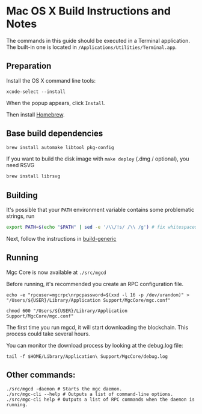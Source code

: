 Mac OS X Build Instructions and Notes
====================================
The commands in this guide should be executed in a Terminal application.
The built-in one is located in `/Applications/Utilities/Terminal.app`.

Preparation
-----------
Install the OS X command line tools:

`xcode-select --install`

When the popup appears, click `Install`.

Then install [Homebrew](https://brew.sh).

Base build dependencies
-----------------------

```bash
brew install automake libtool pkg-config
```

If you want to build the disk image with `make deploy` (.dmg / optional), you need RSVG
```bash
brew install librsvg
```

Building
--------

It's possible that your `PATH` environment variable contains some problematic strings, run
```bash
export PATH=$(echo "$PATH" | sed -e '/\\/!s/ /\\ /g') # fix whitespaces
```

Next, follow the instructions in [build-generic](build-generic.md)

Running
-------

Mgc Core is now available at `./src/mgcd`

Before running, it's recommended you create an RPC configuration file.

    echo -e "rpcuser=mgcrpc\nrpcpassword=$(xxd -l 16 -p /dev/urandom)" > "/Users/${USER}/Library/Application Support/MgcCore/mgc.conf"

    chmod 600 "/Users/${USER}/Library/Application Support/MgcCore/mgc.conf"

The first time you run mgcd, it will start downloading the blockchain. This process could take several hours.

You can monitor the download process by looking at the debug.log file:

    tail -f $HOME/Library/Application\ Support/MgcCore/debug.log

Other commands:
-------

    ./src/mgcd -daemon # Starts the mgc daemon.
    ./src/mgc-cli --help # Outputs a list of command-line options.
    ./src/mgc-cli help # Outputs a list of RPC commands when the daemon is running.
